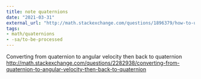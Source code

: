 ```yaml
---
title: note quaternions
date: "2021-03-31"
external_url: "http://math.stackexchange.com/questions/1896379/how-to-use-the-quaternion-derivative"
tags: 
- math/quaternions 
- -sa/to-be-processed
---
```


Converting from quaternion to angular velocity then back to quaternion
<http://math.stackexchange.com/questions/2282938/converting-from-quaternion-to-angular-velocity-then-back-to-quaternion>

